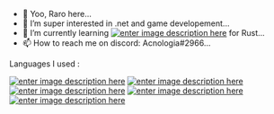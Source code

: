 - 👋 Yoo, Raro here...
- 👀 I’m super interested in .net and game developement...
- 🌱 I’m currently learning [![enter image description here](https://icon-library.com/images/rust-icon/rust-icon-23.jpg)](https://umod.org/documentation) for Rust...
- 📫 How to reach me on discord: Acnologia#2966...


Languages I used : 

[![enter image description here](https://seeklogo.com/images/C/c-sharp-c-logo-02F17714BA-seeklogo.com.png)](https://docs.microsoft.com/en-us/dotnet/csharp/)
[![enter image description here](https://cdn.iconscout.com/icon/free/png-256/javascript-2752148-2284965.png)](https://developer.mozilla.org/en-US/docs/Web/JavaScript)
[![enter image description here](https://cdn.iconscout.com/icon/free/png-256/java-60-1174953.png)](https://docs.oracle.com/en/java/)
[![enter image description here](https://cdn.iconscout.com/icon/free/png-256/python-3628999-3030224.png)](https://docs.python.org/3/)
[![enter image description here](https://icons.iconarchive.com/icons/icons8/windows-8/256/Computer-Hardware-X86-icon.png)](https://docs.oracle.com/cd/E19253-01/817-5477/817-5477.pdf)



<!---
RaroX0/RaroX0 is a ✨ special ✨ repository because its `README.md` (this file) appears on your GitHub profile.
You can click the Preview link to take a look at your changes.
--->
